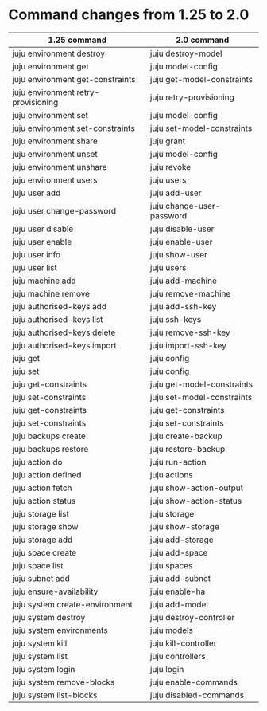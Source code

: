 # Command changes from 1.25 to 2.0


<style> table td{text-align:left;}</style>

| 1.25 command                         | 2.0 command                   |
|--------------------------------------|-------------------------------|
| juju environment destroy             | juju destroy-model             
| juju environment get                 | juju model-config
| juju environment get-constraints     | juju get-model-constraints 
| juju environment retry-provisioning  | juju retry-provisioning
| juju environment set                 | juju model-config 
| juju environment set-constraints     | juju set-model-constraints
| juju environment share               | juju grant 
| juju environment unset               | juju model-config
| juju environment unshare             | juju revoke
| juju environment users               | juju users
| juju user add                        | juju add-user
| juju user change-password            | juju change-user-password
| juju user disable                    | juju disable-user
| juju user enable                     | juju enable-user
| juju user info                       | juju show-user
| juju user list                       | juju users
| juju machine add                     | juju add-machine 
| juju machine remove                  | juju remove-machine 
| juju authorised-keys add             | juju add-ssh-key
| juju authorised-keys list            | juju ssh-keys
| juju authorised-keys delete          | juju remove-ssh-key
| juju authorised-keys import          | juju import-ssh-key
| juju get                             | juju config
| juju set                             | juju config
| juju get-constraints                 | juju get-model-constraints
| juju set-constraints                 | juju set-model-constraints
| juju get-constraints <application>   | juju get-constraints
| juju set-constraints <application>   | juju set-constraints
| juju backups create                  | juju create-backup 
| juju backups restore                 | juju restore-backup 
| juju action do                       | juju run-action 
| juju action defined                  | juju actions 
| juju action fetch                    | juju show-action-output 
| juju action status                   | juju show-action-status 
| juju storage list                    | juju storage 
| juju storage show                    | juju show-storage 
| juju storage add                     | juju add-storage 
| juju space create                    | juju add-space 
| juju space list                      | juju spaces 
| juju subnet add                      | juju add-subnet 
| juju ensure-availability             | juju enable-ha
| juju system create-environment       | juju add-model             
| juju system destroy                  | juju destroy-controller    
| juju system environments             | juju models           
| juju system kill                     | juju kill-controller       
| juju system list                     | juju controllers      
| juju system login                    | juju login                 
| juju system remove-blocks            | juju enable-commands       
| juju system list-blocks              | juju disabled-commands


